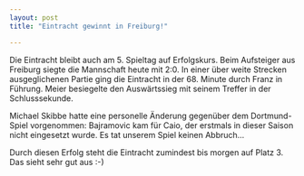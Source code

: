```yaml
---
layout: post
title: "Eintracht gewinnt in Freiburg!"

---
```


Die Eintracht bleibt auch am 5. Spieltag auf Erfolgskurs. Beim Aufsteiger aus Freiburg siegte die Mannschaft heute mit 2:0. In einer über weite Strecken ausgeglichenen Partie ging die Eintracht in der 68. Minute durch Franz in Führung. Meier besiegelte den Auswärtssieg mit seinem Treffer in der Schlusssekunde.

Michael Skibbe hatte eine personelle Änderung gegenüber dem Dortmund-Spiel vorgenommen: Bajramovic kam für Caio, der erstmals in dieser Saison nicht eingesetzt wurde. Es tat unserem Spiel keinen Abbruch...

Durch diesen Erfolg steht die Eintracht zumindest bis morgen auf Platz 3. Das sieht sehr gut aus :-)
